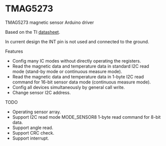 # TMAG5273
TMAG5273 magnetic sensor Arduino driver

Based on the TI [datasheet](https://www.ti.com.cn/lit/ds/symlink/tmag5273.pdf?ts=1668154869141&ref_url=https%253A%252F%252Fwww.ti.com.cn%252Fproduct%252Fzh-cn%252FTMAG5273%253FkeyMatch%253DTMAG5273%2526tisearch%253Dsearch-everything%2526usecase%253DGPN).

In current design the INT pin is not used and connected to the ground.

Features
* Config many IC modes without directly operating the registers.
* Read the magnetic data and temperature data in standard I2C read mode (stand-by mode or continuous measure mode).
* Read the magnetic data and temperature data in 1-byte I2C read command for 16-bit sensor data mode (continuous measure mode).
* Config all devices simultaneously by general call write.
* Change sensor I2C address.

TODO
* Operating sensor array.
* Support I2C read mode MODE_SENSOR8 1-byte read command for 8-bit data.
* Support angle read.
* Support CRC check.
* Support interrupt.
